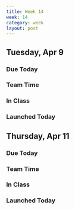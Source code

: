 ```yaml
---
title: Week 14 
week: 14
category: week
layout: post
---
```


## Tuesday, Apr 9

### Due Today

### Team Time

### In Class

### Launched Today


<!-- # # # # # # # # # # # # # # # # # # # # # # # # # # # -->

## Thursday, Apr 11

### Due Today

### Team Time

### In Class

### Launched Today


<!-- # # # # # # # # # # # # # # # # # # # # # # # # # # # -->

